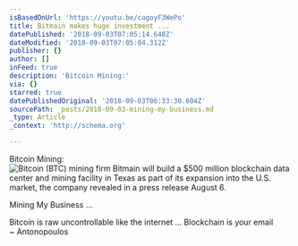 ```yaml
---
isBasedOnUrl: 'https://youtu.be/cagoyF3WePo'
title: Bitmain makes huge investment ...
datePublished: '2018-09-03T07:05:14.648Z'
dateModified: '2018-09-03T07:05:04.312Z'
publisher: {}
author: []
inFeed: true
description: 'Bitcoin Mining:'
via: {}
starred: true
datePublishedOriginal: '2018-09-03T06:33:30.604Z'
sourcePath: _posts/2018-09-03-mining-my-business.md
_type: Article
_context: 'http://schema.org'

---
```

Bitcoin Mining:
![Bitcoin (BTC) mining firm Bitmain will build a $500 million blockchain data center and mining facility in Texas as part of its expansion into the U.S. market, the company revealed in a press release August 6.](https://the-grid-user-content.s3-us-west-2.amazonaws.com/3f9f2abd-81c3-4a65-a359-294e6ed35600.jpg)

Mining My Business ...

Bitcoin is raw uncontrollable like the internet ... Blockchain is your email   
~ Antonopoulos